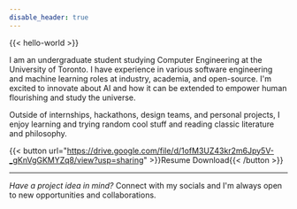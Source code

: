 ```yaml
---
disable_header: true
---
```


{{< hello-world >}}

I am an undergraduate student studying Computer Engineering at the University of Toronto. I have experience in various software engineering and machine learning roles at industry, academia, and open-source. I'm excited to innovate about AI and how it can be extended to empower human flourishing and study the universe.

Outside of internships, hackathons, design teams, and personal projects, I enjoy learning and trying random cool stuff and reading classic literature and philosophy.

{{< button url="https://drive.google.com/file/d/1ofM3UZ43kr2m6Jpy5V-_gKnVgGKMYZq8/view?usp=sharing" >}}Resume Download{{< /button >}}

---

_Have a project idea in mind?_ Connect with my socials and I'm always open to new opportunities and collaborations.
